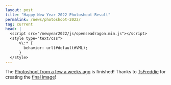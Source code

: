 ```yaml
---
layout: post
title: "Happy New Year 2022 Photoshoot Result"
permalink: /news/photoshoot-2022/
tag: current
head: |
  <script src="/newyear2022/js/openseadragon.min.js"></script>
  <style type="text/css">
      v\:* {
        behavior: url(#default#VML);
      }
  </style>
---
```


The [Photoshoot from a few a weeks ago](/news/happy-new-year-2022-result/) is finished! Thanks to [TsFreddie](https://github.com/TsFreddie) for creating the [final image](/newyear2022/)!
<div id="screenshot" style="height: 800px; width: 100%;"></div>
<script type="text/javascript">
  var viewer = OpenSeadragon({
    id: "screenshot",
    prefixUrl: "/newyear2022/images/",
    showNavigator: true,
    navigatorHeight: "111px",
    navigatorWidth: "197px",
    wrapHorizontal: false,
    zoomPerScroll: 1.8,
    animationTime: 1,
    springStiffness: 10,
    tileSources: [
      {
        getTileUrl: (level, x, y) => `/newyear2022/data/2022.dzi_files/${level}/${x}_${y}.webp`,
        width: 59300,
        height: 33450,
        tileSize: 256,
        overlap: 2,
      },
    ],
  });
</script>
